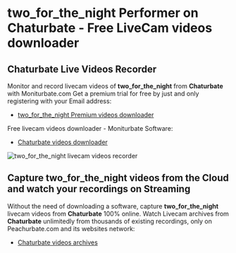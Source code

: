 # two_for_the_night Performer on Chaturbate - Free LiveCam videos downloader

## Chaturbate Live Videos Recorder

Monitor and record livecam videos of **two_for_the_night** from **Chaturbate** with Moniturbate.com
Get a premium trial for free by just and only registering with your Email address:
* [two_for_the_night Premium videos downloader](https://moniturbate.com/request-demo-licence-key.html)

Free livecam videos downloader - Moniturbate Software:
* [Chaturbate videos downloader](https://moniturbate.com/moniturbate-download-software.html)

![two_for_the_night livecam videos recorder](https://peachurnet.com/templates/moniturbate-software.png)


## Capture two_for_the_night videos from the Cloud and watch your recordings on Streaming

Without the need of downloading a software, capture **two_for_the_night** livecam videos from **Chaturbate** 100% online.
Watch Livecam archives from **Chaturbate** unlimitedly from thousands of existing recordings, only on Peachurbate.com and its websites network:
* [Chaturbate videos archives](https://peachurnet.com/)